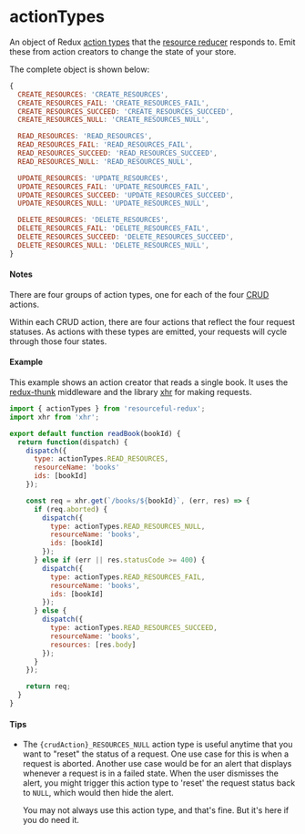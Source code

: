 # actionTypes

An object of Redux [action types](http://redux.js.org/docs/basics/Actions.html)
that the [resource reducer](resource-reducer.md) responds to. Emit these from
action creators to change the state of your store.

The complete object is shown below:

```js
{
  CREATE_RESOURCES: 'CREATE_RESOURCES',
  CREATE_RESOURCES_FAIL: 'CREATE_RESOURCES_FAIL',
  CREATE_RESOURCES_SUCCEED: 'CREATE_RESOURCES_SUCCEED',
  CREATE_RESOURCES_NULL: 'CREATE_RESOURCES_NULL',

  READ_RESOURCES: 'READ_RESOURCES',
  READ_RESOURCES_FAIL: 'READ_RESOURCES_FAIL',
  READ_RESOURCES_SUCCEED: 'READ_RESOURCES_SUCCEED',
  READ_RESOURCES_NULL: 'READ_RESOURCES_NULL',

  UPDATE_RESOURCES: 'UPDATE_RESOURCES',
  UPDATE_RESOURCES_FAIL: 'UPDATE_RESOURCES_FAIL',
  UPDATE_RESOURCES_SUCCEED: 'UPDATE_RESOURCES_SUCCEED',
  UPDATE_RESOURCES_NULL: 'UPDATE_RESOURCES_NULL',

  DELETE_RESOURCES: 'DELETE_RESOURCES',
  DELETE_RESOURCES_FAIL: 'DELETE_RESOURCES_FAIL',
  DELETE_RESOURCES_SUCCEED: 'DELETE_RESOURCES_SUCCEED',
  DELETE_RESOURCES_NULL: 'DELETE_RESOURCES_NULL',
}
```

#### Notes

There are four groups of action types, one for each of the four
[CRUD](https://en.wikipedia.org/wiki/Create,_read,_update_and_delete) actions.

Within each CRUD action, there are four actions that reflect the four request
statuses. As actions with these types are emitted, your requests will
cycle through those four states.

#### Example

This example shows an action creator that reads a single book. It uses the
[redux-thunk](https://github.com/gaearon/redux-thunk) middleware and the
library [xhr](https://github.com/naugtur/xhr) for making requests.

```js
import { actionTypes } from 'resourceful-redux';
import xhr from 'xhr';

export default function readBook(bookId) {
  return function(dispatch) {
    dispatch({
      type: actionTypes.READ_RESOURCES,
      resourceName: 'books'
      ids: [bookId]
    });

    const req = xhr.get(`/books/${bookId}`, (err, res) => {
      if (req.aborted) {
        dispatch({
          type: actionTypes.READ_RESOURCES_NULL,
          resourceName: 'books',
          ids: [bookId]
        });
      } else if (err || res.statusCode >= 400) {
        dispatch({
          type: actionTypes.READ_RESOURCES_FAIL,
          resourceName: 'books',
          ids: [bookId]
        });
      } else {
        dispatch({
          type: actionTypes.READ_RESOURCES_SUCCEED,
          resourceName: 'books',
          resources: [res.body]
        });
      }
    });

    return req;
  }
}
```

#### Tips

- The `{crudAction}_RESOURCES_NULL` action type is useful anytime that you want
  to "reset" the status of a request. One use case for this is when a request
  is aborted. Another use case would be for an alert that displays whenever a
  request is in a failed state. When the user dismisses the alert, you might
  trigger this action type to 'reset' the request status back to `NULL`, which
  would then hide the alert.

  You may not always use this action type, and that's fine. But it's here if
  you do need it.
